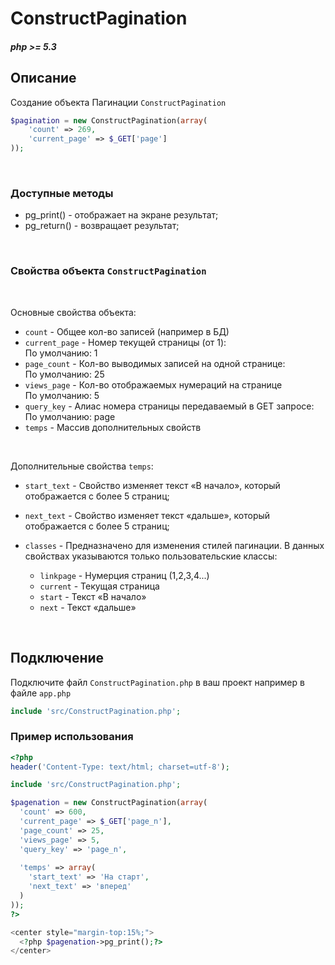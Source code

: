 # ConstructPagination
##### php >= 5.3


## Описание
Создание объекта Пагинации `ConstructPagination`
```php
$pagination = new ConstructPagination(array(
    'count' => 269,
    'current_page' => $_GET['page']
));
```
<br>

### Доступные методы
* pg_print() - отображает на экране результат;
* pg_return() - возвращает результат;

<br>

### Свойства объекта `ConstructPagination`

<br>

Основные свойства объекта: <br>

* `count` - Общее кол-во записей (например в БД)
* `current_page` - Номер текущей страницы (от 1):<br>
По умолчанию: 1 
* `page_count` - Кол-во выводимых записей на одной странице:<br>
По умолчанию: 25
* `views_page` - Кол-во отображаемых нумераций на странице<br>
По умолчанию: 5
* `query_key` - Алиас номера страницы передаваемый в GET запросе:<br>
По умолчанию: page
* `temps` - Массив дополнительных свойств

<br>

Дополнительные свойства `temps`: <br>

* `start_text` - Свойство изменяет текст «В начало», который отображается с более 5 страниц;
* `next_text` - Свойство изменяет текст «дальше», который отображается с более 5 страниц;
* `classes` - Предназначено для изменения стилей пагинации.
    В данных свойствах указываются только пользовательские классы:
    <br>

    * `linkpage` - Нумерция страниц (1,2,3,4...)
    * `current` - Текущая страница
    * `start` - Текст «В начало»
    * `next` - Текст «дальше»
 
<br>

## Подключение
Подключите файл `ConstructPagination.php` в ваш проект например в файле `app.php`
```php
include 'src/ConstructPagination.php';
```

### Пример использования
```php
<?php
header('Content-Type: text/html; charset=utf-8');

include 'src/ConstructPagination.php';

$pagenation = new ConstructPagination(array(
  'count' => 600,
  'current_page' => $_GET['page_n'],
  'page_count' => 25,
  'views_page' => 5,
  'query_key' => 'page_n',
  
  'temps' => array(
    'start_text' => 'На старт',
    'next_text' => 'вперед'
  )
)); 
?>

<center style="margin-top:15%;">
  <?php $pagenation->pg_print();?>
</center>
```
